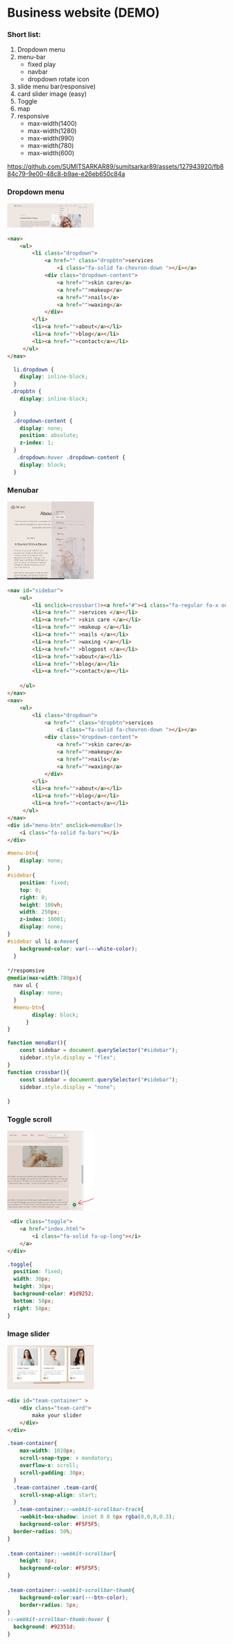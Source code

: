 # Business website (DEMO)

### Short list:
1. Dropdown menu
2. menu-bar
    - fixed play
    - navbar
    - dropdown rotate icon 
3. slide menu bar(responsive)
4. card slider image (easy)
5. Toggle 
6. map
7. responsive 
    - max-width(1400)
    - max-width(1280)
    - max-width(990)
    - max-width(780)
    - max-width(600)

https://github.com/SUMITSARKAR89/sumitsarkar89/assets/127943920/fb884c79-9e00-48c8-b9ae-e26eb650c84a

### Dropdown menu
<img src="./image/drpdown.png" width="200" height="" alt="picture" >

```html
<nav>
    <ul>
        <li class="dropdown">
            <a href="" class="dropbtn">services 
                <i class="fa-solid fa-chevron-down "></i></a>
            <div class="dropdown-content">
                <a href="">skin care</a>
                <a href="">makeup</a>
                <a href="">nails</a>
                <a href="">waxing</a>
            </div>
        </li>
        <li><a href="">about</a></li>
        <li><a href="">blog</a></li>
        <li><a href="">contact</a></li>
     </ul>      
</nav>
```
```css
  li.dropdown {
    display: inline-block;
  }
 .dropbtn {
    display: inline-block;
    
  }
  .dropdown-content {
    display: none;
    position: absolute;
    z-index: 1; 
  }
   .dropdown:hover .dropdown-content {
    display: block;
  }

```

### Menubar
<img src="./image/meubar.png" width="200" height="" alt="picture" >

```html
<nav id="sidebar">
    <ul>
        <li onclick=crossbar()><a href="#"><i class="fa-regular fa-x on"></i></a></li>
        <li><a href="" >services </a></li>
        <li><a href="" >skin care </a></li>
        <li><a href="" >makeup </a></li>
        <li><a href="" >nails </a></li>
        <li><a href="" >waxing </a></li>
        <li><a href="" >blogpost </a></li>
        <li><a href="">about</a></li>
        <li><a href="">blog</a></li>
        <li><a href="">contact</a></li>
                
    </ul>      
</nav>
<nav>
    <ul>
        <li class="dropdown">
            <a href="" class="dropbtn">services 
                <i class="fa-solid fa-chevron-down "></i></a>
            <div class="dropdown-content">
                <a href="">skin care</a>
                <a href="">makeup</a>
                <a href="">nails</a>
                <a href="">waxing</a>
            </div>
        </li>
        <li><a href="">about</a></li>
        <li><a href="">blog</a></li>
        <li><a href="">contact</a></li>
     </ul>      
</nav>
<div id="menu-btn" onclick=menuBar()>
    <i class="fa-solid fa-bars"></i>
</div>  
```

```css
#menu-btn{
    display: none;
}
#sidebar{
    position: fixed;
    top: 0;
    right: 0;
    height: 100vh;
    width: 250px;
    z-index: 10001;
    display: none;
}
#sidebar ul li a:hover{
    background-color: var(---white-color);
  }

*/respomsive
@media(max-width:780px){
  nav ul {
    display: none;  
  }
  #menu-btn{
        display: block;
      }  
}

```

```javaScript
function menuBar(){
    const sidebar = document.querySelector("#sidebar");
    sidebar.style.display = "flex";
}
function crossbar(){
    const sidebar = document.querySelector("#sidebar");
    sidebar.style.display = "none";

}

```

### Toggle scroll

<img src="./image/toggle.png" width="200" height="" alt="picture" >

```html
 <div class="toggle">
    <a href="index.html"> 
        <i class="fa-solid fa-up-long"></i>
    </a>
</div>
```

```css
.toggle{
  position: fixed;
  width: 30px;
  height: 30px;
  background-color: #1d9252;
  bottom: 50px;
  right: 50px;
}
```

### Image slider
<img src="./image/slider.png" width="200" height="" alt="picture" >

```html
<div id="team-container" >
    <div class="team-card">
        make your slider
    </div>
</div>

```

```css
.team-container{
    max-width: 1020px;
    scroll-snap-type: x mandatory;
    overflow-x: scroll;
    scroll-padding: 30px;
  }
  .team-container .team-card{
    scroll-snap-align: start;
  }
   .team-container::-webkit-scrollbar-track{
	-webkit-box-shadow: inset 0 0 6px rgba(0,0,0,0.3);
	background-color: #F5F5F5;
  border-radius: 50%;
}

.team-container::-webkit-scrollbar{
	height: 8px;
	background-color: #F5F5F5;
}

.team-container::-webkit-scrollbar-thumb{
	background-color:var(---btn-color); 
    border-radius: 5px;
}
::-webkit-scrollbar-thumb:hover {
  background: #92351d; 
}

```



